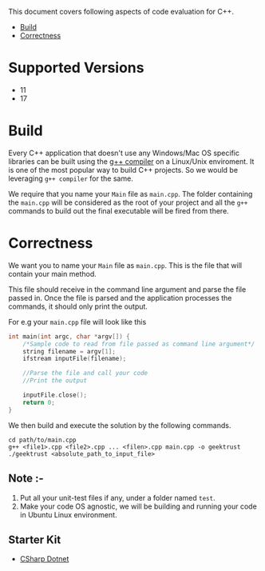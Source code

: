 This document covers following aspects of code evaluation for C++. 

* [Build](#build)
* [Correctness](#correctness)

# Supported Versions

* 11
* 17

# Build

Every C++ application that doesn't use any Windows/Mac OS specific libraries can be built using the [g++ compiler](https://gcc.gnu.org/) on a Linux/Unix enviroment. It is one of the most popular way to build C++ projects. So we would be leveraging `g++ compiler` for the same. 

We require that you name your `Main` file as `main.cpp`. The folder containing the `main.cpp` will be considered as the root of your project and all the `g++` commands to build out the final executable will be fired from there.

# Correctness

We want you to name your `Main` file as `main.cpp`. This is the file that will contain your main method.

This file should receive in the command line argument and parse the file passed in. Once the file is parsed and the application processes the commands, it should only print the output.

For e.g your `main.cpp` file will look like this

```c++
int main(int argc, char *argv[]) {
    /*Sample code to read from file passed as command line argument*/
    string filename = argv[1];
    ifstream inputFile(filename);

    //Parse the file and call your code
    //Print the output

    inputFile.close();
    return 0;
}
```

We then build and execute the solution by the following commands.

```
cd path/to/main.cpp
g++ <file1>.cpp <file2>.cpp ... <filen>.cpp main.cpp -o geektrust
./geektrust <absolute_path_to_input_file>
```

## Note :-
1. Put all your unit-test files if any, under a folder named `test`.
2. Make your code OS agnostic, we will be building and running your code in Ubuntu Linux environment.

## Starter Kit
* [CSharp Dotnet](https://geektrust.s3.ap-southeast-1.amazonaws.com/starter-kit/csharp-dotnet.zip)
